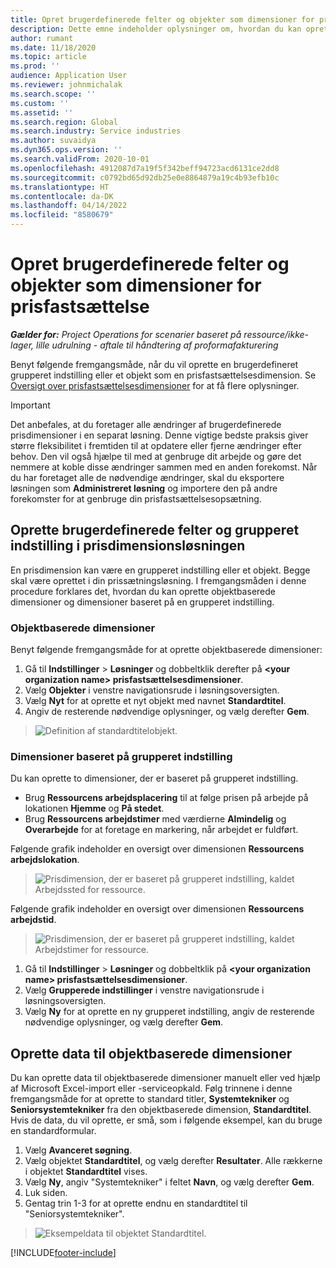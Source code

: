 ```yaml
---
title: Opret brugerdefinerede felter og objekter som dimensioner for prisfastsættelse
description: Dette emne indeholder oplysninger om, hvordan du kan oprette brugerdefinerede grupperede indstillinger eller objekter.
author: rumant
ms.date: 11/18/2020
ms.topic: article
ms.prod: ''
audience: Application User
ms.reviewer: johnmichalak
ms.search.scope: ''
ms.custom: ''
ms.assetid: ''
ms.search.region: Global
ms.search.industry: Service industries
ms.author: suvaidya
ms.dyn365.ops.version: ''
ms.search.validFrom: 2020-10-01
ms.openlocfilehash: 4912087d7a19f5f342beff94723acd6131ce2dd8
ms.sourcegitcommit: c0792bd65d92db25e0e8864879a19c4b93efb10c
ms.translationtype: HT
ms.contentlocale: da-DK
ms.lasthandoff: 04/14/2022
ms.locfileid: "8580679"
---
```

# <a name="create-custom-fields-and-entities-as-pricing-dimensions"></a>Opret brugerdefinerede felter og objekter som dimensioner for prisfastsættelse

_**Gælder for:** Project Operations for scenarier baseret på ressource/ikke-lager, lille udrulning - aftale til håndtering af proformafakturering_

Benyt følgende fremgangsmåde, når du vil oprette en brugerdefineret grupperet indstilling eller et objekt som en prisfastsættelsesdimension. Se [Oversigt over prisfastsættelsesdimensioner](pricing-dimensions-overview.md) for at få flere oplysninger.  

> [!IMPORTANT]
> Det anbefales, at du foretager alle ændringer af brugerdefinerede prisdimensioner i en separat løsning. Denne vigtige bedste praksis giver større fleksibilitet i fremtiden til at opdatere eller fjerne ændringer efter behov. Den vil også hjælpe til med at genbruge dit arbejde og gøre det nemmere at koble disse ændringer sammen med en anden forekomst. Når du har foretaget alle de nødvendige ændringer, skal du eksportere løsningen som **Administreret løsning** og importere den på andre forekomster for at genbruge din prisfastsættelsesopsætning.

  
## <a name="create-custom-fields-and-option-sets-in-the-pricing-dimension-solution"></a>Oprette brugerdefinerede felter og grupperet indstilling i prisdimensionsløsningen

En prisdimension kan være en grupperet indstilling eller et objekt. Begge skal være oprettet i din prissætningsløsning. I fremgangsmåden i denne procedure forklares det, hvordan du kan oprette objektbaserede dimensioner og dimensioner baseret på en grupperet indstilling.

### <a name="entity-based-dimensions"></a>Objektbaserede dimensioner
Benyt følgende fremgangsmåde for at oprette objektbaserede dimensioner:

1. Gå til **Indstillinger** > **Løsninger** og dobbeltklik derefter på **\<your organization name> prisfastsættelsesdimensioner**.
2. Vælg **Objekter** i venstre navigationsrude i løsningsoversigten.
3. Vælg **Nyt** for at oprette et nyt objekt med navnet **Standardtitel**. 
4. Angiv de resterende nødvendige oplysninger, og vælg derefter **Gem**.

> ![Definition af standardtitelobjekt.](media/Standard-Title-entity-definition.png)

### <a name="option-set-based-dimensions"></a>Dimensioner baseret på grupperet indstilling 
Du kan oprette to dimensioner, der er baseret på grupperet indstilling. 

- Brug **Ressourcens arbejdsplacering** til at følge prisen på arbejde på lokationen **Hjemme** og **På stedet**. 
- Brug **Ressourcens arbejdstimer** med værdierne **Almindelig** og **Overarbejde** for at foretage en markering, når arbejdet er fuldført.

Følgende grafik indeholder en oversigt over dimensionen **Ressourcens arbejdslokation**. 

> ![Prisdimension, der er baseret på grupperet indstilling, kaldet Arbejdssted for ressource.](media/Option-set-PD-called-Resource-Work-Location.png)

Følgende grafik indeholder en oversigt over dimensionen **Ressourcens arbejdstid**. 

> ![Prisdimension, der er baseret på grupperet indstilling, kaldet Arbejdstimer for ressource.](media/Option-set-PD-called-Resource-Work-Hours.png)

1. Gå til **Indstillinger** > **Løsninger** og dobbeltklik på **\<your organization name> prisfastsættelsesdimensioner**. 
2. Vælg **Grupperede indstillinger** i venstre navigationsrude i løsningsoversigten. 
3. Vælg **Ny** for at oprette en ny grupperet indstilling, angiv de resterende nødvendige oplysninger, og vælg derefter **Gem**.

## <a name="create-data-for-entity-based-dimensions"></a>Oprette data til objektbaserede dimensioner

Du kan oprette data til objektbaserede dimensioner manuelt eller ved hjælp af Microsoft Excel-import eller -serviceopkald. Følg trinnene i denne fremgangsmåde for at oprette to standard titler, **Systemtekniker** og **Seniorsystemtekniker** fra den objektbaserede dimension, **Standardtitel**. Hvis de data, du vil oprette, er små, som i følgende eksempel, kan du bruge en standardformular.

1. Vælg **Avanceret søgning**.
2. Vælg objektet **Standardtitel**, og vælg derefter **Resultater**. Alle rækkerne i objektet **Standardtitel** vises.
3. Vælg **Ny**, angiv "Systemtekniker" i feltet **Navn**, og vælg derefter **Gem**.
4. Luk siden. 
5. Gentag trin 1-3 for at oprette endnu en standardtitel til "Seniorsystemtekniker".

> ![Eksempeldata til objektet Standardtitel.](media/ST-data.png)


[!INCLUDE[footer-include](../includes/footer-banner.md)]